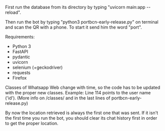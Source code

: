 First run the database from its directory by typing "uvicorn main:app --reload".

Then run the bot by typing "python3 portbcn-early-release.py" on terminal and scan the QR with a phone. To start it send him the word "port".

Requirements:
 - Python 3
 - FastAPI
 - pydantic
 - uvicorn
 - selenium (+geckodriver)
 - requests
 - Firefox


Classes of Whatsapp Web change with time, so the code has to be updated with the proper new classes. Example: Line 114 points to the user name ('id'). (More info on /classes/ and in the last lines of portbcn-early-release.py)

By now the location retrieved is always the first one that was sent. If it isn't the first time you run the bot, you should clear its chat history first in order to get the proper location.
